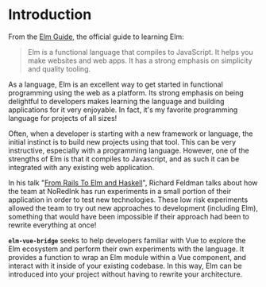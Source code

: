 # Introduction

From the [Elm Guide](https://guide.elm-lang.org/), the official guide to learning Elm:

> Elm is a functional language that compiles to JavaScript. It helps you make websites and web apps. It has a strong emphasis on simplicity and quality tooling.

As a language, Elm is an excellent way to get started in functional programming using the web as a platform. Its strong emphasis on being delightful to developers makes learning the language and building applications for it very enjoyable. In fact, it's my favorite programming language for projects of all sizes!

Often, when a developer is starting with a new framework or language, the initial instinct is to build new projects using that tool. This can be very instructive, especially with a programming language. However, one of the strengths of Elm is that it compiles to Javascript, and as such it can be integrated with any existing web application.

In his talk "[From Rails To Elm and Haskell](https://youtu.be/5CYeZ2kEiOI)", Richard Feldman talks about how the team at NoRedInk has run experiments in a small portion of their application in order to test new technologies. These low risk experiments allowed the team to try out new approaches to development (including Elm), something that would have been impossible if their approach had been to rewrite everything at once!

**`elm-vue-bridge`** seeks to help developers familiar with Vue to explore the Elm ecosystem and perform their own experiments with the language. It provides a function to wrap an Elm module within a Vue component, and interact with it inside of your existing codebase. In this way, Elm can be introduced into your project without having to rewrite your architecture.